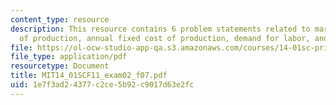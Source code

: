 ```yaml
---
content_type: resource
description: This resource contains 6 problem statements related to marginal cost
  of production, annual fixed cost of production, demand for labor, and market price.
file: https://ol-ocw-studio-app-qa.s3.amazonaws.com/courses/14-01sc-principles-of-microeconomics-fall-2011/1e7f3ad24377c2ce5b92c9017d63e2fc_MIT14_01SCF11_exam02_f07.pdf
file_type: application/pdf
resourcetype: Document
title: MIT14_01SCF11_exam02_f07.pdf
uid: 1e7f3ad2-4377-c2ce-5b92-c9017d63e2fc
---
```

